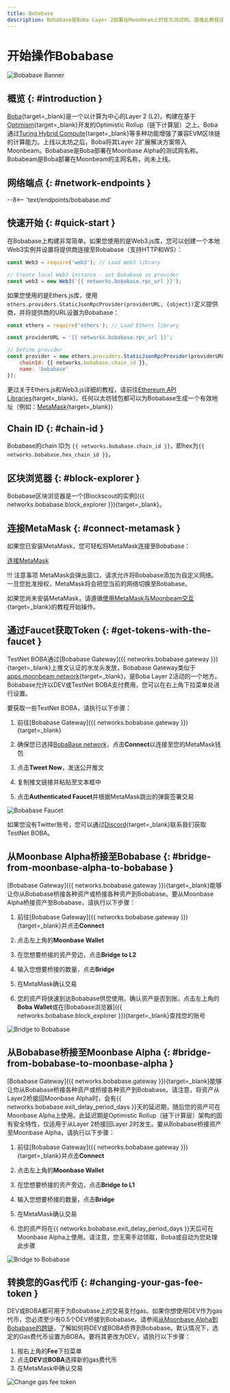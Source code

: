 ```yaml
---
title: Bobabase
description: Bobabase是Boba Layer 2部署在Moonbeam上的官方测试网。遵循此教程连接Bobabase。
---
```


# 开始操作Bobabase

![Bobabase Banner](/images/builders/get-started/networks/bobabase/bobabase-banner.png)

## 概览 {: #introduction }
[Boba](https://boba.network/){target=_blank}是一个以计算为中心的Layer 2 (L2)，构建在基于[Optimism](https://www.optimism.io/){target=_blank}开发的Optimistic Rollup（链下计算层）之上。Boba通过[Turing Hybrid Compute](https://docs.boba.network/turing/turing){target=_blank}等多种功能增强了兼容EVM区块链的计算能力。上线以太坊之后，Boba将其Layer 2扩展解决方案带入Moonbeam。Bobabase是Boba部署在Moonbase Alpha的测试网名称。Bobabeam是Boba部署在Moonbeam的主网名称，尚未上线。

## 网络端点 {: #network-endpoints }

--8<-- 'text/endpoints/bobabase.md'

## 快速开始 {: #quick-start }

在Bobabase上构建非常简单。如果您使用的是Web3.js库，您可以创建一个本地Web3实例并设置将提供商连接至Bobabase（支持HTTP和WS）：

```js
const Web3 = require('web3'); // Load Web3 library

// Create local Web3 instance - set Bobabase as provider
const web3 = new Web3('{{ networks.bobabase.rpc_url }}');
```

如果您使用的是Ethers.js库，使用`ethers.providers.StaticJsonRpcProvider(providerURL, {object})`定义提供商，并将提供商的URL设置为Bobabase：

```js
const ethers = require('ethers'); // Load Ethers library

const providerURL = '{{ networks.bobabase.rpc_url }}';

// Define provider
const provider = new ethers.providers.StaticJsonRpcProvider(providerURL, {
    chainId: {{ networks.bobabase.chain_id }},
    name: 'bobabase'
});
```

更过关于Ethers.js和Web3.js详细的教程，请前往[Ethereum API Libraries](/builders/build/eth-api/libraries/){target=_blank}。任何以太坊钱包都可以为Bobabase生成一个有效地址（例如：[MetaMask](https://metamask.io/){target=_blank}）

## Chain ID {: #chain-id } 

Bobabase的chain ID为 `{{ networks.bobabase.chain_id }}`，即hex为`{{ networks.bobabase.hex_chain_id }}`。

## 区块浏览器 {: #block-explorer }

Bobabase区块浏览器是一个[Blockscout的实例]({{ networks.bobabase.block_explorer }}){target=_blank}。


## 连接MetaMask  {: #connect-metamask }

如果您已安装MetaMask，您可轻松将MetaMask连接至Bobabase：

<div class="button-wrapper">
    <a href="#" class="md-button connectMetaMask" value="bobabase">连接MetaMask</a>
</div>

!!! 注意事项
    MetaMask会弹出窗口，请求允许将Bobabase添加为自定义网络。一旦您批准授权，MetaMask将会把您当前的网络切换至Bobabase。

如果您尚未安装MetaMask，请遵循[使用MetaMask与Moonbeam交互](/tokens/connect/metamask/){target=_blank}的教程开始操作。

## 通过Faucet获取Token {: #get-tokens-with-the-faucet }

TestNet BOBA通过[Bobabase Gateway]({{ networks.bobabase.gateway }}){target=_blank}上推文认证的水龙头发放，Bobabase Gateway类似于[apps.moonbeam.network](https://apps.moonbeam.network/){target=_blank}，是Boba Layer 2活动的一个地方。Bobabase允许以DEV或TestNet BOBA支付费用，您可以在右上角下拉菜单处进行设置。

要获取一些TestNet BOBA，请执行以下步骤：

1. 前往[Bobabase Gateway]({{ networks.bobabase.gateway }}){target=_blank}

2. 确保您已选择[BobaBase network](#connect-metamask)，点击**Connect**以连接至您的MetaMask钱包

3. 点击**Tweet Now**，发送公开推文

4. 复制推文链接并粘贴至文本框中

5. 点击**Authenticated Faucet**并根据MetaMask跳出的弹窗签署交易

![Bobabase Faucet](/images/builders/get-started/networks/bobabase/bobabase-1.png)

如果您没有Twitter账号，您可以通过[Discord](https://discord.gg/PfpUATX){target=_blank}联系我们获取TestNet BOBA。

## 从Moonbase Alpha桥接至Bobabase {: #bridge-from-moonbase-alpha-to-bobabase }

[Bobabase Gateway]({{ networks.bobabase.gateway }}){target=_blank}能够让你从Bobabase桥接各种资产或桥接各种资产到Bobabase。要从Moonbase Alpha桥接资产至Bobabase，请执行以下步骤：

1. 前往[Bobabase Gateway]({{ networks.bobabase.gateway }}){target=_blank}并点击**Connect**

2. 点击左上角的**Moonbase Wallet**

3. 在您想要桥接的资产旁边，点击**Bridge to L2**

4. 输入您想要桥接的数量，点击**Bridge**

5. 在MetaMask确认交易

6. 您的资产将快速到达Bobabase供您使用。确认资产是否到账，点击左上角的**Boba Wallet**或在[Bobabase浏览器]({{ networks.bobabase.block_explorer }}){target=_blank}查找您的账号

![Bridge to Bobabase](/images/builders/get-started/networks/bobabase/bobabase-2.png)

## 从Bobabase桥接至Moonbase Alpha {: #bridge-from-bobabase-to-moonbase-alpha }

[Bobabase Gateway]({{ networks.bobabase.gateway }}){target=_blank}能够让你从Bobabase桥接各种资产或桥接各种资产到Bobabase。请注意，将资产从Layer2桥接回Moonbase Alpha时，会有{{ networks.bobabase.exit_delay_period_days }}天的延迟期，随后您的资产可在Moonbase Alpha上使用。此延迟期是Optimistic Rollup（链下计算层）架构的固有安全特性，仅适用于从Layer 2桥接回Layer 2时发生。要从Bobabase桥接资产至Moonbase Alpha，请执行以下步骤：

1. 前往[Bobabase Gateway]({{ networks.bobabase.gateway }}){target=_blank}并点击**Connect**

2. 点击左上角的**Moonbase Wallet**

3. 在您想要桥接的资产旁边，点击**Bridge to L1**

4. 输入您想要桥接的数量，点击**Bridge**

5. 在MetaMask确认交易

6. 您的资产将在{{ networks.bobabase.exit_delay_period_days }}天后可在Moonbase Alpha上使用。请注意，您无需手动领取，Boba或自动为您处理此步骤

![Bridge to Bobabase](/images/builders/get-started/networks/bobabase/bobabase-3.png)

## 转换您的Gas代币 {: #changing-your-gas-fee-token }

DEV或BOBA都可用于为Bobabase上的交易支付gas。如果你想使用DEV作为gas代币，您必须至少有0.5个DEV桥接到Bobabase。请参阅[从Moonbase Alpha到 Bobabase的跨链](#bridge-from-moonbase-alpha-to-bobabase)，了解如何将DEV或BOBA侨界到Bobabase。默认情况下，选定的Gas费代币设置为BOBA。要将其更改为DEV，请执行以下步骤：

1. 按右上角的**Fee**下拉菜单
2. 点击**DEV**或**BOBA**选择新的gas费代币
3. 在MetaMask中确认交易

![Change gas fee token](/images/builders/get-started/networks/bobabase/bobabase-4.png)